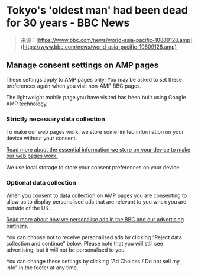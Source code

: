 <!--yml
category: 未分类
date: 2024-05-27 14:42:08
-->

# Tokyo's 'oldest man' had been dead for 30 years - BBC News

> 来源：[https://www.bbc.com/news/world-asia-pacific-10809128.amp](https://www.bbc.com/news/world-asia-pacific-10809128.amp)

## Manage consent settings on AMP pages

These settings apply to AMP pages only. You may be asked to set these preferences again when you visit non-AMP BBC pages.

The lightweight mobile page you have visited has been built using Google AMP technology.

### Strictly necessary data collection

To make our web pages work, we store some limited information on your device without your consent.

[Read more about the essential information we store on your device to make our web pages work.](https://www.bbc.co.uk/usingthebbc/strictly-necessary-cookies/)

We use local storage to store your consent preferences on your device.

### Optional data collection

When you consent to data collection on AMP pages you are consenting to allow us to display personalised ads that are relevant to you when you are outside of the UK.

[Read more about how we personalise ads in the BBC and our advertising partners.](https://www.bbc.com/usingthebbc/cookies/how-does-the-bbc-use-cookies-for-advertising/)

You can choose not to receive personalised ads by clicking “Reject data collection and continue” below. Please note that you will still see advertising, but it will not be personalised to you.

You can change these settings by clicking “Ad Choices / Do not sell my info” in the footer at any time.